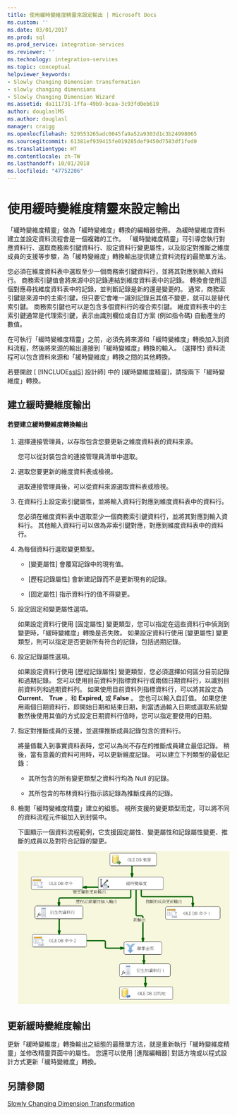 ```yaml
---
title: 使用緩時變維度精靈來設定輸出 | Microsoft Docs
ms.custom: ''
ms.date: 03/01/2017
ms.prod: sql
ms.prod_service: integration-services
ms.reviewer: ''
ms.technology: integration-services
ms.topic: conceptual
helpviewer_keywords:
- Slowly Changing Dimension transformation
- slowly changing dimensions
- Slowly Changing Dimension Wizard
ms.assetid: da111731-1ffa-49b9-bcaa-3c93fd0eb619
author: douglaslMS
ms.author: douglasl
manager: craigg
ms.openlocfilehash: 529553265adc0045fa9a52a9303d1c3b24998065
ms.sourcegitcommit: 61381ef939415fe019285def9450d7583df1fed0
ms.translationtype: HT
ms.contentlocale: zh-TW
ms.lasthandoff: 10/01/2018
ms.locfileid: "47752206"
---
```

# <a name="configure-outputs-using-the-slowly-changing-dimension-wizard"></a>使用緩時變維度精靈來設定輸出
  「緩時變維度精靈」做為「緩時變維度」轉換的編輯器使用。 為緩時變維度資料建立並設定資料流程會是一個複雜的工作。 「緩時變維度精靈」可引導您執行對應資料行、選取商務索引鍵資料行、設定資料行變更屬性，以及設定對推斷之維度成員的支援等步驟，為「緩時變維度」轉換輸出提供建立資料流程的最簡單方法。  
  
 您必須在維度資料表中選取至少一個商務索引鍵資料行，並將其對應到輸入資料行。 商務索引鍵值會將來源中的記錄連結到維度資料表中的記錄。 轉換會使用這個對應尋找維度資料表中的記錄，並判斷記錄是新的還是變更的。 通常，商務索引鍵是來源中的主索引鍵，但只要它會唯一識別記錄且其值不變更，就可以是替代索引鍵。 商務索引鍵也可以是包含多個資料行的複合索引鍵。 維度資料表中的主索引鍵通常是代理索引鍵，表示由識別欄位或自訂方案 (例如指令碼) 自動產生的數值。  
  
 在可執行「緩時變維度精靈」之前，必須先將來源和「緩時變維度」轉換加入到資料流程，然後將來源的輸出連接到「緩時變維度」轉換的輸入。 (選擇性) 資料流程可以包含資料來源和「緩時變維度」轉換之間的其他轉換。  
  
 若要開啟 [ [!INCLUDE[ssIS](../../../includes/ssis-md.md)] 設計師] 中的 [緩時變維度精靈]，請按兩下「緩時變維度」轉換。  
  
## <a name="creating-slowly-changing-dimension-outputs"></a>建立緩時變維度輸出  
  
#### <a name="to-create-slowly-changing-dimension-transformation-outputs"></a>若要建立緩時變維度轉換輸出  
  
1.  選擇連接管理員，以存取包含您要更新之維度資料表的資料來源。  
  
     您可以從封裝包含的連接管理員清單中選取。  
  
2.  選取您要更新的維度資料表或檢視。  
  
     選取連接管理員後，可以從資料來源選取資料表或檢視。  
  
3.  在資料行上設定索引鍵屬性，並將輸入資料行對應到維度資料表中的資料行。  
  
     您必須在維度資料表中選取至少一個商務索引鍵資料行，並將其對應到輸入資料行。 其他輸入資料行可以做為非索引鍵對應，對應到維度資料表中的資料行。  
  
4.  為每個資料行選取變更類型。  
  
    -   [變更屬性] 會覆寫記錄中的現有值。  
  
    -   [歷程記錄屬性] 會新建記錄而不是更新現有的記錄。  
  
    -   [固定屬性] 指示資料行的值不得變更。  
  
5.  設定固定和變更屬性選項。  
  
     如果設定資料行使用 [固定屬性] 變更類型，您可以指定在這些資料行中偵測到變更時，「緩時變維度」轉換是否失敗。 如果設定資料行使用 [變更屬性] 變更類型，則可以指定是否更新所有符合的記錄，包括過期記錄。  
  
6.  設定記錄屬性選項。  
  
     如果設定資料行使用 [歷程記錄屬性] 變更類型，您必須選擇如何區分目前記錄和過期記錄。 您可以使用目前資料列指標資料行或兩個日期資料行，以識別目前資料列和過期資料列。 如果使用目前資料列指標資料行，可以將其設定為 **Current**、 **True** ，和 **Expired,** 或 **False** 。 您也可以輸入自訂值。 如果您使用兩個日期資料行，即開始日期和結束日期，則當透過輸入日期或選取系統變數然後使用其值的方式設定日期資料行值時，您可以指定要使用的日期。  
  
7.  指定對推斷成員的支援，並選擇推斷成員記錄包含的資料行。  
  
     將量值載入到事實資料表時，您可以為尚不存在的推斷成員建立最低記錄。 稍後，當有意義的資料可用時，可以更新維度記錄。 可以建立下列類型的最低記錄：  
  
    -   其所包含的所有變更類型之資料行均為 Null 的記錄。  
  
    -   其所包含的布林資料行指示該記錄為推斷成員的記錄。  
  
8.  檢閱「緩時變維度精靈」建立的組態。 視所支援的變更類型而定，可以將不同的資料流程元件組加入到封裝中。  
  
     下圖顯示一個資料流程範例，它支援固定屬性、變更屬性和記錄屬性變更、推斷的成員以及對符合記錄的變更。  
  
     ![來自緩時變維度精靈的資料流程](../../../integration-services/data-flow/transformations/media/dimensionwizard.gif "來自緩時變維度精靈的資料流程")  
  
## <a name="updating-slowly-changing-dimension-outputs"></a>更新緩時變維度輸出  
 更新「緩時變維度」轉換輸出之組態的最簡單方法，就是重新執行「緩時變維度精靈」並修改精靈頁面中的屬性。 您還可以使用 [進階編輯器] 對話方塊或以程式設計方式更新「緩時變維度」轉換。  
  
## <a name="see-also"></a>另請參閱  
 [Slowly Changing Dimension Transformation](../../../integration-services/data-flow/transformations/slowly-changing-dimension-transformation.md)  
  
  
